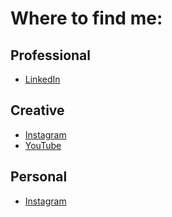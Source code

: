 # Where to find me:

## Professional

- [LinkedIn](https://www.linkedin.com/in/cole-digregorio-934844327/)

## Creative

- [Instagram](https://www.instagram.com/clemsonmensrugby/)
- [YouTube](https://www.youtube.com/@coledigregorio4176)

## Personal

- [Instagram](https://www.instagram.com/coledigregorio/)

